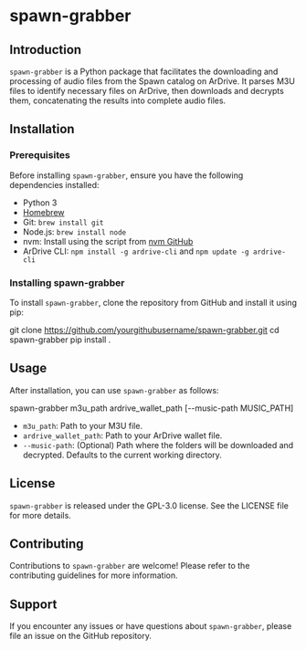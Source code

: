 # spawn-grabber

## Introduction
`spawn-grabber` is a Python package that facilitates the downloading and processing of audio files from the Spawn catalog on ArDrive. It parses M3U files to identify necessary files on ArDrive, then downloads and decrypts them, concatenating the results into complete audio files.

## Installation

### Prerequisites
Before installing `spawn-grabber`, ensure you have the following dependencies installed:
- Python 3
- [Homebrew](https://brew.sh/)
- Git: `brew install git`
- Node.js: `brew install node`
- nvm: Install using the script from [nvm GitHub](https://github.com/nvm-sh/nvm)
- ArDrive CLI: `npm install -g ardrive-cli` and `npm update -g ardrive-cli`

### Installing spawn-grabber
To install `spawn-grabber`, clone the repository from GitHub and install it using pip:

git clone https://github.com/yourgithubusername/spawn-grabber.git
cd spawn-grabber
pip install .


## Usage
After installation, you can use `spawn-grabber` as follows:

spawn-grabber m3u_path ardrive_wallet_path [--music-path MUSIC_PATH]

- `m3u_path`: Path to your M3U file.
- `ardrive_wallet_path`: Path to your ArDrive wallet file.
- `--music-path`: (Optional) Path where the folders will be downloaded and decrypted. Defaults to the current working directory.

## License
`spawn-grabber` is released under the GPL-3.0 license. See the LICENSE file for more details.

## Contributing
Contributions to `spawn-grabber` are welcome! Please refer to the contributing guidelines for more information.

## Support
If you encounter any issues or have questions about `spawn-grabber`, please file an issue on the GitHub repository.
